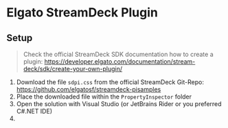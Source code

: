 # Elgato StreamDeck Plugin

## Setup 

> Check the official StreamDeck SDK documentation how to create a plugin: https://developer.elgato.com/documentation/stream-deck/sdk/create-your-own-plugin/

1. Download the file `sdpi.css` from the official StreamDeck Git-Repo: https://github.com/elgatosf/streamdeck-pisamples
2. Place the downloaded file within the `PropertyInspector` folder
3. Open the solution with Visual Studio (or JetBrains Rider or you preferred C#.NET IDE)
4.